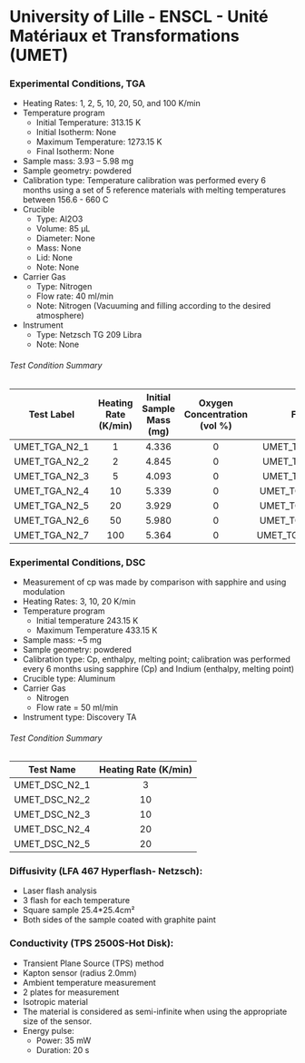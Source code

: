 # University of Lille - ENSCL - Unité Matériaux et Transformations (UMET)

### Experimental Conditions, TGA

* Heating Rates: 1, 2, 5, 10, 20, 50, and 100 K/min
* Temperature program
  - Initial Temperature: 313.15 K
  - Initial Isotherm: None
  - Maximum Temperature: 1273.15 K
  - Final Isotherm: None
* Sample mass: 3.93 – 5.98 mg
* Sample geometry: powdered
* Calibration type: Temperature calibration was performed every 6 months using a set of 5 reference materials with melting temperatures between 156.6 - 660 C
* Crucible
  - Type: Al2O3
  - Volume: 85 µL
  - Diameter: None
  - Mass: None
  - Lid: None
  - Note: None
* Carrier Gas
  - Type: Nitrogen
  - Flow rate: 40 ml/min
  - Note: Nitrogen (Vacuuming and filling according to the desired atmosphere)
* Instrument
  - Type: Netzsch TG 209 Libra
  - Note: None

###### Test Condition Summary

| Test Label | Heating Rate (K/min) | Initial Sample Mass (mg) | Oxygen Concentration (vol %) | File Name |
|:----------:|:--------------------:|:------------------------:|:------------------------------:|:---------:|
| UMET\_TGA\_N2\_1 |   1 | 4.336 | 0 | UMET\_TGA\_1K\_N2\_0\_1 |
| UMET\_TGA\_N2\_2 |   2 | 4.845 | 0 | UMET\_TGA\_2K\_N2\_0\_2 |
| UMET\_TGA\_N2\_3 |   5 | 4.093 | 0 | UMET\_TGA\_5K\_N2\_0\_3 |
| UMET\_TGA\_N2\_4 |  10 | 5.339 | 0 | UMET\_TGA\_10K\_N2\_0\_4 |
| UMET\_TGA\_N2\_5 |  20 | 3.929 | 0 | UMET\_TGA\_20K\_N2\_0\_5 |
| UMET\_TGA\_N2\_6 |  50 | 5.980 | 0 | UMET\_TGA\_50K\_N2\_0\_6 |
| UMET\_TGA\_N2\_7 | 100 | 5.364 | 0 | UMET\_TGA\_100K\_N2\_0\_7 |

### Experimental Conditions, DSC

* Measurement of cp was made by comparison with sapphire and using modulation
* Heating Rates: 3, 10, 20 K/min
* Temperature program
  - Initial temperature 243.15 K
  - Maximum Temperature 433.15 K
* Sample mass: ~5 mg
* Sample geometry: powdered
* Calibration type: Cp, enthalpy, melting point; calibration was performed every 6 months using sapphire (Cp) and Indium (enthalpy, melting point)
* Crucible type: Aluminum
* Carrier Gas
  - Nitrogen
  - Flow rate = 50 ml/min
* Instrument type: Discovery TA

###### Test Condition Summary

|Test Name | Heating Rate (K/min) |
|----------|:------:|  
|UMET\_DSC\_N2\_1 | 3 |
|UMET\_DSC\_N2\_2 | 10 |
|UMET\_DSC\_N2\_3 | 10 |
|UMET\_DSC\_N2\_4 | 20 |
|UMET\_DSC\_N2\_5 | 20 |

### Diffusivity (LFA 467 Hyperflash- Netzsch):
* Laser flash analysis
* 3 flash for each temperature
* Square sample 25.4*25.4cm²
* Both sides of the sample coated with graphite paint

### Conductivity (TPS 2500S-Hot Disk):
* Transient Plane Source (TPS) method
* Kapton sensor (radius 2.0mm)
* Ambient temperature measurement
* 2 plates for measurement
* Isotropic material
* The material is considered as semi-infinite when using the appropriate size of the sensor.
* Energy pulse:
  - Power: 35 mW
  - Duration: 20 s
